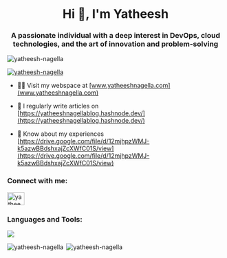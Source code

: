 <h1 align="center">Hi 👋, I'm Yatheesh</h1>
<h3 align="center">A passionate individual with a deep interest in DevOps, cloud technologies, and the art of innovation and problem-solving</h3>

<p align="left"> <img src="https://komarev.com/ghpvc/?username=yatheesh-nagella&label=Profile%20views&color=0e75b6&style=flat" alt="yatheesh-nagella" /> </p>

<p align="left"> <a href="https://github.com/ryo-ma/github-profile-trophy"><img src="https://github-profile-trophy.vercel.app/?username=yatheesh-nagella" alt="yatheesh-nagella" /></a> </p>

- 👨‍💻 Visit my webspace at [www.yatheeshnagella.com](www.yatheeshnagella.com)

- 📝 I regularly write articles on [https://yatheeshnagellablog.hashnode.dev/](https://yatheeshnagellablog.hashnode.dev/)

- 📄 Know about my experiences [https://drive.google.com/file/d/12mjhpzWMJ-k5azwBBdshxajZcXWfC01S/view](https://drive.google.com/file/d/12mjhpzWMJ-k5azwBBdshxajZcXWfC01S/view)

<h3 align="left">Connect with me:</h3>
<p align="left">
<a href="https://linkedin.com/in/yatheesh-nagella" target="blank"><img align="center" src="https://raw.githubusercontent.com/rahuldkjain/github-profile-readme-generator/master/src/images/icons/Social/linked-in-alt.svg" alt="yatheesh-nagella" height="30" width="40" /></a>
</p>

<h3 align="left">Languages and Tools:</h3>
<p align="left">
  <a href="https://skillicons.dev">
    <img src="https://skillicons.dev/icons?i=aws,ansible,jenkins,grafana,git,kubernetes,docker,python,linux,vim" />
  </a>
</p>
</p>

<p><img align="left" src="https://github-readme-stats.vercel.app/api/top-langs?username=yatheesh-nagella&show_icons=true&locale=en&layout=compact" alt="yatheesh-nagella" /></p>

<p>&nbsp;<img align="centre" src="https://github-readme-stats.vercel.app/api?username=yatheesh-nagella&show_icons=true&locale=en" alt="yatheesh-nagella" /></p>
